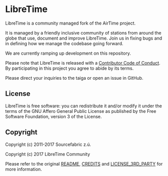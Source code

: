 # LibreTime

LibreTime is a community managed fork of the AirTime project.

It is managed by a friendly inclusive community of stations 
from around the globe that use, document and improve LibreTime. 
Join us in fixing bugs and in defining how we manage the 
codebase going forward.

We are currently ramping up development on this repository.

Please note that LibreTime is released with a [Contributor Code 
of Conduct](https://github.com/LibreTime/code-of-conduct/blob/CODE-OF-CONDUCT.md).
By participating in this project you agree to abide by its terms.

Please direct your inquiries to the taiga or open an issue
in GitHub.

## License

LibreTime is free software: you can redistribute it and/or
modify it under the terms of the GNU Affero General Public
License as published by the Free Software Foundation, 
version 3 of the License.

## Copyright

Copyright (c) 2011-2017 Sourcefabric z.ú.

Copyright (c) 2017 LibreTime Community

Please refer to the original [README](README), 
[CREDITS](CREDITS) and [LICENSE_3RD_PARTY](LICENSE_3RD_PARTY) 
for more information.
